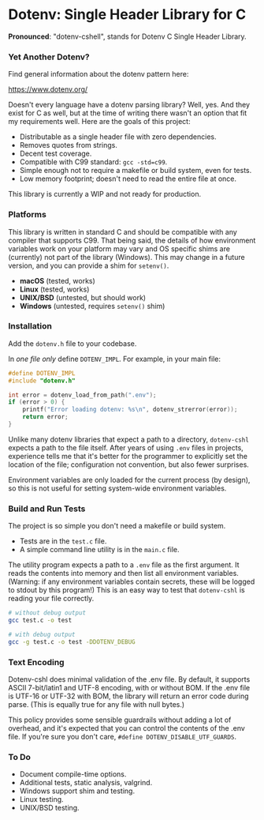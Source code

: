 # Dotenv: Single Header Library for C

**Pronounced**: "dotenv-cshell", stands for Dotenv C Single Header Library.

### Yet Another Dotenv?

Find general information about the dotenv pattern here:

https://www.dotenv.org/

Doesn't every language have a dotenv parsing library? Well, yes. And they exist
for C as well, but at the time of writing there wasn't an option that fit my
requirements well. Here are the goals of this project:

- Distributable as a single header file with zero dependencies.
- Removes quotes from strings.
- Decent test coverage.
- Compatible with C99 standard: `gcc -std=c99`.
- Simple enough not to require a makefile or build system, even for tests.
- Low memory footprint; doesn't need to read the entire file at once.

This library is currently a WIP and not ready for production.

### Platforms

This library is written in standard C and should be compatible with any compiler
that supports C99. That being said, the details of how environment variables
work on your platform may vary and OS specific shims are (currently) not part
of the library (Windows). This may change in a future version, and you can
provide a shim for `setenv()`.

- **macOS** (tested, works)
- **Linux** (tested, works)
- **UNIX/BSD** (untested, but should work)
- **Windows** (untested, requires `setenv()` shim)

### Installation

Add the `dotenv.h` file to your codebase.

In *one file only* define `DOTENV_IMPL`. For example, in your main file:

```c
#define DOTENV_IMPL
#include "dotenv.h"

int error = dotenv_load_from_path(".env");
if (error > 0) {
    printf("Error loading dotenv: %s\n", dotenv_strerror(error));
    return error;
}
```

Unlike many dotenv libraries that expect a path to a directory, `dotenv-cshl`
expects a path to the file itself. After years of using `.env` files in projects,
experience tells me that it's better for the programmer to explicitly set
the location of the file; configuration not convention, but also fewer surprises.

Environment variables are only loaded for the current process (by design), so
this is not useful for setting system-wide environment variables.

### Build and Run Tests

The project is so simple you don't need a makefile or build system.

- Tests are in the `test.c` file.
- A simple command line utility is in the `main.c` file.

The utility program expects a path to a `.env` file as the first argument. It
reads the contents into memory and then list all environment variables.
(Warning: if any environment variables contain secrets, these will be
logged to stdout by this program!) This is an easy way to test that `dotenv-cshl`
is reading your file correctly.

```sh
# without debug output
gcc test.c -o test

# with debug output
gcc -g test.c -o test -DDOTENV_DEBUG
```

### Text Encoding

Dotenv-cshl does minimal validation of the .env file. By default, it supports
ASCII 7-bit/latin1 and UTF-8 encoding, with or without BOM. If the .env file
is UTF-16 or UTF-32 with BOM, the library will return an error code during parse.
(This is equally true for any file with null bytes.)

This policy provides some sensible guardrails without adding a lot of overhead,
and it's expected that you can control the contents of the .env file. If you're
sure you don't care, `#define DOTENV_DISABLE_UTF_GUARDS`.

### To Do

- Document compile-time options.
- Additional tests, static analysis, valgrind.
- Windows support shim and testing.
- Linux testing.
- UNIX/BSD testing.